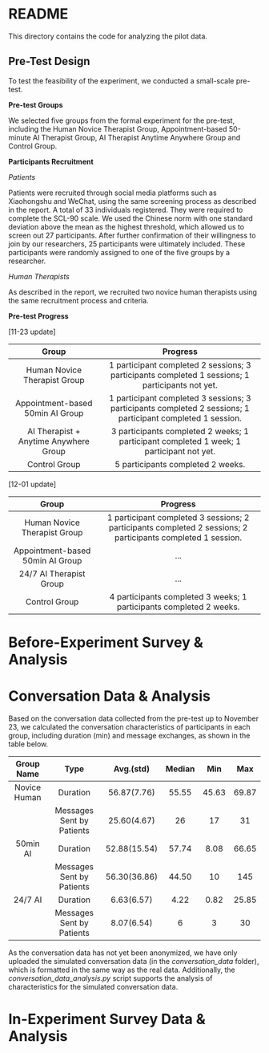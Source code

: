 # README
This directory contains the code for analyzing the pilot data.

## Pre-Test Design
To test the feasibility of the experiment, we conducted a small-scale pre-test.

**Pre-test Groups**

We selected five groups from the formal experiment for the pre-test, including the Human Novice Therapist Group, Appointment-based 50-minute AI Therapist Group, AI Therapist Anytime Anywhere Group and Control Group.

**Participants Recruitment** 

_Patients_

Patients were recruited through social media platforms such as Xiaohongshu and WeChat, using the same screening process as described in the report. A total of 33 individuals registered. They were required to complete the SCL-90 scale. We used the Chinese norm with one standard deviation above the mean as the highest threshold, which allowed us to screen out 27 participants. After further confirmation of their willingness to join by our researchers, 25 participants were ultimately included. These participants were randomly assigned to one of the five groups by a researcher.

_Human Therapists_

As described in the report, we recruited two novice human therapists using the same recruitment process and criteria.

**Pre-test Progress**

[11-23 update]

|Group|Progress|
|:---:|:---:|
|Human Novice Therapist Group|1 participant completed 2 sessions; 3 participants completed 1 sessions; 1 participants not yet.|
|Appointment-based 50min AI Group|1 participant completed 3 sessions; 3 participants completed 2 sessions; 1 participant completed 1 session.|
|AI Therapist + Anytime Anywhere Group|3 participants completed 2 weeks; 1 participant completed 1 week; 1 participant not yet.|
|Control Group|5 participants completed 2 weeks.|

[12-01 update]

|Group|Progress|
|:---:|:---:|
|Human Novice Therapist Group|1 participant completed 3 sessions; 2 participants completed 2 sessions; 2 participants completed 1 session.|
|Appointment-based 50min AI Group|...|
|24/7 AI Therapist Group|...|
|Control Group|4 participants completed 3 weeks; 1 participants completed 2 weeks.|

# Before-Experiment Survey & Analysis


# Conversation Data & Analysis
Based on the conversation data collected from the pre-test up to November 23, we calculated the conversation characteristics of participants in each group, including duration (min) and message exchanges, as shown in the table below.

|Group Name|Type|Avg.(std)|Median|Min|Max|
|:---:|:---:|:---:|:---:|:---:|:---:|
|Novice Human|Duration|56.87(7.76)|55.55|45.63|69.87|
||Messages Sent by Patients|25.60(4.67)|26|17|31|
|50min AI|Duration|52.88(15.54)|57.74|8.08|66.65|
||Messages Sent by Patients|56.30(36.86)|44.50|10|145|
|24/7 AI|Duration|6.63(6.57)|4.22|0.82|25.85|
||Messages Sent by Patients|8.07(6.54)|6|3|30|

As the conversation data has not yet been anonymized, we have only uploaded the simulated conversation data (in the _conversation_data_ folder), which is formatted in the same way as the real data. Additionally, the _conversation_data_analysis.py_ script supports the analysis of characteristics for the simulated conversation data.

# In-Experiment Survey Data & Analysis










